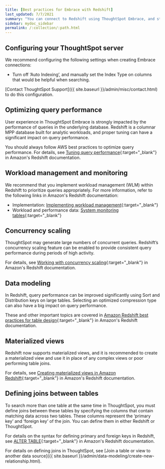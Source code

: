 ```yaml
---
title: [Best practices for Embrace with Redshift]
last_updated: 7/7/2021
summary: "You can connect to Redshift using ThoughtSpot Embrace, and start searching your data. This article contains helpful pointers on data modeling."
sidebar: mydoc_sidebar
permalink: /:collection/:path.html
---
```

## Configuring your ThoughtSpot server

We recommend configuring the following settings when creating Embrace connections:
- Turn off ‘Auto Indexing’, and manually set the Index Type on columns that would be helpful when searching.

[Contact ThoughtSpot Support]({{ site.baseurl }}/admin/misc/contact.html) to do this configuration.

## Optimizing query performance

User experience in ThoughtSpot Embrace is strongly impacted by the performance of queries in the underlying database. Redshift is a columnar MPP database built for analytic workloads, and proper tuning can have a significant impact on query performance.

You should always follow AWS best practices to optimize query performance. For details, see
[Tuning query performance](https://docs.aws.amazon.com/redshift/latest/dg/c-optimizing-query-performance.html){:target="_blank"} in Amazon's Redshift documentation.

## Workload management and monitoring

We recommend that you implement workload management (WLM) within Redshift to prioritize queries appropriately.
For more information, refer to the following links in Amazon's Redshift documentation:
- Implementation: [Implementing workload management](https://docs.aws.amazon.com/redshift/latest/dg/cm-c-implementing-workload-management.html){:target="_blank"}
- Workload and performance data: [System monitoring tables](https://docs.aws.amazon.com/redshift/latest/dg/cm-c-wlm-query-monitoring-rules.html#cm-c-wlm-query-monitoring-metrics){:target="_blank"}

## Concurrency scaling

ThoughtSpot may generate large numbers of concurrent queries. Redshift’s concurrency scaling feature can be enabled to provide consistent query performance during periods of high activity.

For details, see [Working with concurrency scaling](https://docs.aws.amazon.com/redshift/latest/dg/concurrency-scaling.html){:target="_blank"} in Amazon's Redshift documentation.

## Data modeling

In Redshift, query performance can be improved significantly using Sort and Distribution keys on large tables. Selecting an optimized compression type can also have a big impact on query performance.

These and other important topics are covered in [Amazon Redshift best practices for table design](https://docs.aws.amazon.com/redshift/latest/dg/c_designing-tables-best-practices.html){:target="_blank"} in Amazon's Redshift documentation.

## Materialized views

Redshift now supports materialized views, and it is recommended to create a materialized view and use it in place of any complex views or poor performing table joins.

For details, see [Creating materialized views in Amazon Redshift](https://docs.aws.amazon.com/redshift/latest/dg/materialized-view-overview.html){:target="_blank"} in Amazon's Redshift documentation.

## Defining joins between tables

To search more than one table at the same time in ThoughtSpot, you must define joins between these tables by specifying the columns that contain matching data across two tables. These columns represent the ‘primary key’ and ‘foreign key’ of the join. You can define them in either Redshift or ThoughtSpot.

For details on the syntax for defining primary and foreign keys in Redshift, see [ALTER TABLE](https://docs.aws.amazon.com/redshift/latest/dg/r_ALTER_TABLE.html){:target="_blank"} in Amazon's Redshift documentation.

For details on defining joins in ThoughtSpot, see [Join a table or view to another data source]({{ site.baseurl }}/admin/data-modeling/create-new-relationship.html).
